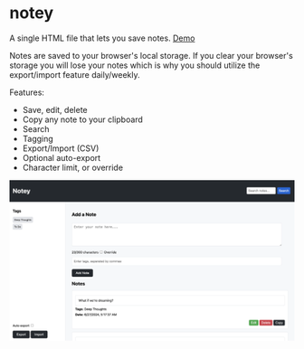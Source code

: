 # notey
A single HTML file that lets you save notes. [Demo](https://zerosonesfun.github.io/notey/notey.html)

Notes are saved to your browser's local storage. If you clear your browser's storage you will lose your notes which is why you should utilize the export/import feature daily/weekly.

Features:
- Save, edit, delete
- Copy any note to your clipboard
- Search
- Tagging
- Export/Import (CSV)
- Optional auto-export
- Character limit, or override

![screenshot](https://github.com/zerosonesfun/notey/blob/main/notey.png)
